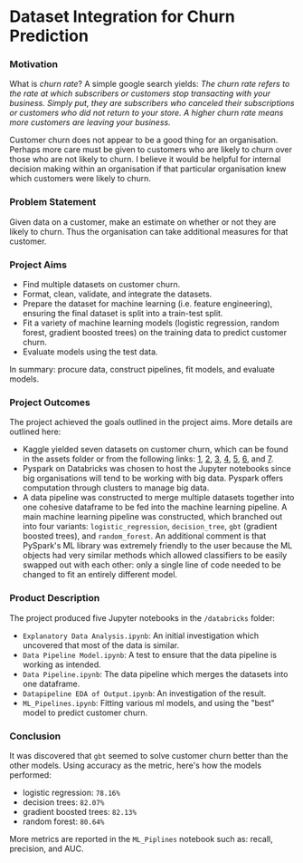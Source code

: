 # Dataset Integration for Churn Prediction

### Motivation

What is *churn rate*? A simple google search yields: *The churn rate refers to the rate at which subscribers or customers stop transacting with your business. Simply put, they are subscribers who canceled their subscriptions or customers who did not return to your store. A higher churn rate means more customers are leaving your business.*

Customer churn does not appear to be a good thing for an organisation. Perhaps more care must be given to customers who are likely to churn over those who are not likely to churn. I believe it would be helpful for internal decision making within an organisation if that particular organisation knew which customers were likely to churn.

### Problem Statement

Given data on a customer, make an estimate on whether or not they are likely to churn. Thus the organisation can take additional measures for that customer.

### Project Aims

- Find multiple datasets on customer churn.
- Format, clean, validate, and integrate the datasets.
- Prepare the dataset for machine learning (i.e. feature engineering), ensuring the final dataset is split into a train-test split.
- Fit a variety of machine learning models (logistic regression, random forest, gradient boosted trees) on the training data to predict customer churn.
- Evaluate models using the test data.

In summary: procure data, construct pipelines, fit models, and evaluate models.

### Project Outcomes

The project achieved the goals outlined in the project aims. More details are outlined here:

- Kaggle yielded seven datasets on customer churn, which can be found in the assets folder or from the following links: [1](<https://www.kaggle.com/datasets/rangalamahesh/bank-churn>), [2](<https://www.kaggle.com/datasets/radheshyamkollipara/bank-customer-churn>), [3](<https://www.kaggle.com/datasets/gauravtopre/bank-customer-churn-dataset>), [4](<https://www.kaggle.com/datasets/santoshd3/bank-customers>), [5](<https://www.kaggle.com/datasets/shantanudhakadd/bank-customer-churn-prediction>), [6](<https://www.kaggle.com/datasets/shubhammeshram579/bank-customer-churn-prediction>), and [7](<https://www.kaggle.com/datasets/mathchi/churn-for-bank-customers>).
- Pyspark on Databricks was chosen to host the Jupyter notebooks since big organisations will tend to be working with big data. Pyspark offers computation through clusters to manage big data.
- A data pipeline was constructed to merge multiple datasets together into one cohesive dataframe to be fed into the machine learning pipeline. A main machine learning pipeline was constructed, which branched out into four variants: `logistic_regression`, `decision_tree`, `gbt` (gradient boosted trees), and `random_forest`. An additional comment is that PySpark's ML library was extremely friendly to the user because the ML objects had very similar methods which allowed classifiers to be easily swapped out with each other: only a single line of code needed to be changed to fit an entirely different model.

### Product Description

The project produced five Jupyter notebooks in the `/databricks` folder:

- `Explanatory Data Analysis.ipynb`: An initial investigation which uncovered that most of the data is similar.
- `Data Pipeline Model.ipynb`: A test to ensure that the data pipeline is working as intended.
- `Data Pipeline.ipynb`: The data pipeline which merges the datasets into one dataframe.
- `Datapipeline EDA of Output.ipynb`: An investigation of the result.
- `ML_Pipelines.ipynb`: Fitting various ml models, and using the "best" model to predict customer churn.

### Conclusion

It was discovered that `gbt` seemed to solve customer churn better than the other models. Using accuracy as the metric, here's how the models performed:

- logistic regression: `78.16%`
- decision trees: `82.07%`
- gradient boosted trees: `82.13%`
- random forest: `80.64%`

More metrics are reported in the `ML_Piplines` notebook such as: recall, precision, and AUC.

